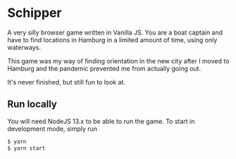 # Schipper

A very silly browser game written in Vanilla JS. You are a boat captain and have to find locations in Hamburg in a limited amount of time, using only waterways.

This game was my way of finding orientation in the new city after I moved to Hamburg and the pandemic prevented me from actually going out.

It's never finished, but still fun to look at.

## Run locally

You will need NodeJS 13.x to be able to run the game. To start in development mode, simply run

```sh
$ yarn
$ yarn start
```

